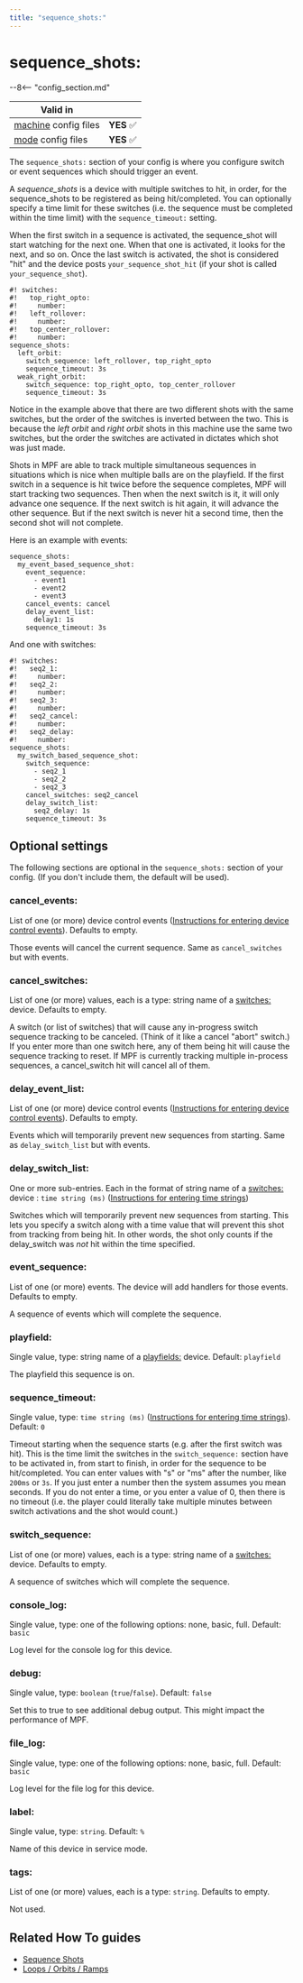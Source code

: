 ```yaml
---
title: "sequence_shots:"
---
```


# sequence_shots:


--8<-- "config_section.md"

| Valid in | |
|-----|:----:|
|[machine](instructions/machine_config.md) config files |**YES** :white_check_mark:|
|[mode](instructions/mode_config.md) config files|**YES** :white_check_mark:|

The `sequence_shots:` section of your config is where you configure
switch or event sequences which should trigger an event.

A *sequence_shots* is a device with multiple switches to hit, in order,
for the sequence_shots to be registered as being hit/completed. You can
optionally specify a time limit for these switches (i.e. the sequence
must be completed within the time limit) with the `sequence_timeout:`
setting.

When the first switch in a sequence is activated, the sequence_shot will
start watching for the next one. When that one is activated, it looks
for the next, and so on. Once the last switch is activated, the shot is
considered "hit" and the device posts `your_sequence_shot_hit` (if
your shot is called `your_sequence_shot`).

``` mpf-config
#! switches:
#!   top_right_opto:
#!     number:
#!   left_rollover:
#!     number:
#!   top_center_rollover:
#!     number:
sequence_shots:
  left_orbit:
    switch_sequence: left_rollover, top_right_opto
    sequence_timeout: 3s
  weak_right_orbit:
    switch_sequence: top_right_opto, top_center_rollover
    sequence_timeout: 3s
```

Notice in the example above that there are two different shots with the
same switches, but the order of the switches is inverted between the
two. This is because the *left orbit* and *right orbit* shots in this
machine use the same two switches, but the order the switches are
activated in dictates which shot was just made.

Shots in MPF are able to track multiple simultaneous sequences in
situations which is nice when multiple balls are on the playfield. If
the first switch in a sequence is hit twice before the sequence
completes, MPF will start tracking two sequences. Then when the next
switch is it, it will only advance one sequence. If the next switch is
hit again, it will advance the other sequence. But if the next switch is
never hit a second time, then the second shot will not complete.

Here is an example with events:

``` mpf-config
sequence_shots:
  my_event_based_sequence_shot:
    event_sequence:
      - event1
      - event2
      - event3
    cancel_events: cancel
    delay_event_list:
      delay1: 1s
    sequence_timeout: 3s
```

And one with switches:

``` mpf-config
#! switches:
#!   seq2_1:
#!     number:
#!   seq2_2:
#!     number:
#!   seq2_3:
#!     number:
#!   seq2_cancel:
#!     number:
#!   seq2_delay:
#!     number:
sequence_shots:
  my_switch_based_sequence_shot:
    switch_sequence:
      - seq2_1
      - seq2_2
      - seq2_3
    cancel_switches: seq2_cancel
    delay_switch_list:
      seq2_delay: 1s
    sequence_timeout: 3s
```

## Optional settings

The following sections are optional in the `sequence_shots:` section of
your config. (If you don't include them, the default will be used).

### cancel_events:

List of one (or more) device control events
([Instructions for entering device control events](instructions/device_control_events.md)). Defaults to empty.

Those events will cancel the current sequence. Same as `cancel_switches`
but with events.

### cancel_switches:

List of one (or more) values, each is a type: string name of a
[switches:](switches.md) device. Defaults to
empty.

A switch (or list of switches) that will cause any in-progress switch
sequence tracking to be canceled. (Think of it like a cancel "abort"
switch.) If you enter more than one switch here, any of them being hit
will cause the sequence tracking to reset. If MPF is currently tracking
multiple in-process sequences, a cancel_switch hit will cancel all of
them.

### delay_event_list:

List of one (or more) device control events
([Instructions for entering device control events](instructions/device_control_events.md)). Defaults to empty.

Events which will temporarily prevent new sequences from starting. Same
as `delay_switch_list` but with events.

### delay_switch_list:

One or more sub-entries. Each in the format of string name of a
[switches:](switches.md) device :
`time string (ms)`
([Instructions for entering time strings](instructions/time_strings.md))

Switches which will temporarily prevent new sequences from starting.
This lets you specify a switch along with a time value that will prevent
this shot from tracking from being hit. In other words, the shot only
counts if the delay_switch was *not* hit within the time specified.

### event_sequence:

List of one (or more) events. The device will add handlers for those
events. Defaults to empty.

A sequence of events which will complete the sequence.

### playfield:

Single value, type: string name of a
[playfields:](playfields.md) device. Default:
`playfield`

The playfield this sequence is on.

### sequence_timeout:

Single value, type: `time string (ms)`
([Instructions for entering time strings](instructions/time_strings.md)). Default: `0`

Timeout starting when the sequence starts (e.g. after the first switch
was hit). This is the time limit the switches in the `switch_sequence:`
section have to be activated in, from start to finish, in order for the
sequence to be hit/completed. You can enter values with "s" or "ms"
after the number, like `200ms` or `3s`. If you
just enter a number then the system assumes you mean seconds. If you do
not enter a time, or you enter a value of 0, then there is no timeout
(i.e. the player could literally take multiple minutes between switch
activations and the shot would count.)

### switch_sequence:

List of one (or more) values, each is a type: string name of a
[switches:](switches.md) device. Defaults to
empty.

A sequence of switches which will complete the sequence.

### console_log:

Single value, type: one of the following options: none, basic, full.
Default: `basic`

Log level for the console log for this device.

### debug:

Single value, type: `boolean` (`true`/`false`). Default: `false`

Set this to true to see additional debug output. This might impact the
performance of MPF.

### file_log:

Single value, type: one of the following options: none, basic, full.
Default: `basic`

Log level for the file log for this device.

### label:

Single value, type: `string`. Default: `%`

Name of this device in service mode.

### tags:

List of one (or more) values, each is a type: `string`. Defaults to
empty.

Not used.

## Related How To guides

* [Sequence Shots](../game_logic/shots/sequence_shots.md)
* [Loops / Orbits / Ramps](../mechs/loops.md)

